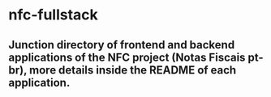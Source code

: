 # nfc-fullstack
## Junction directory of frontend and backend applications of the NFC project (Notas Fiscais pt-br), more details inside the README of each application.